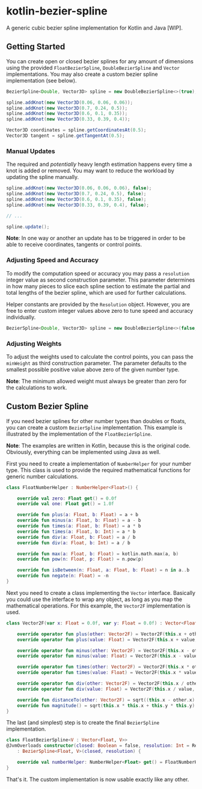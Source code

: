 kotlin-bezier-spline
====================

A generic cubic bezier spline implementation for Kotlin and Java [WIP].

Getting Started
---------------

You can create open or closed bezier splines for any amount of dimensions using the provided `FloatBezierSpline`,
`DoubleBezierSpline` and `Vector` implementations. You may also create a custom bezier spline implementation (see
below).

```java
BezierSpline<Double, Vector3D> spline = new DoubleBezierSpline<>(true); // true = closed

spline.addKnot(new Vector3D(0.06, 0.06, 0.06));
spline.addKnot(new Vector3D(0.7, 0.24, 0.5));
spline.addKnot(new Vector3D(0.6, 0.1, 0.35));
spline.addKnot(new Vector3D(0.33, 0.39, 0.4));

Vector3D coordinates = spline.getCoordinatesAt(0.5);
Vector3D tangent = spline.getTangentAt(0.5);
```

### Manual Updates

The required and _potentially_ heavy length estimation happens every time a knot is added or removed.
You may want to reduce the workload by updating the spline manually.

```java
spline.addKnot(new Vector3D(0.06, 0.06, 0.06), false);
spline.addKnot(new Vector3D(0.7, 0.24, 0.5), false);
spline.addKnot(new Vector3D(0.6, 0.1, 0.35), false);
spline.addKnot(new Vector3D(0.33, 0.39, 0.4), false);

// ...

spline.update();
```

**Note**: In one way or another an update has to be triggered in order to be able to receive coordinates, tangents or
control points.

### Adjusting Speed and Accuracy

To modify the computation speed or accuracy you may pass a `resolution` integer value as second construction parameter.
This parameter determines in how many pieces to slice each spline section to estimate the partial and total lengths of
the bezier spline, which are used for further calculations.

Helper constants are provided by the `Resolution` object. However, you are free to enter custom integer values above
zero to tune speed and accuracy individually.

```java
BezierSpline<Double, Vector3D> spline = new DoubleBezierSpline<>(false, Resolution.FASTEST);
```

### Adjusting Weights

To adjust the weights used to calculate the control points, you can pass the `minWeight` as third construction
parameter. The parameter defaults to the smallest possible positive value above zero of the given number type.

**Note**: The minimum allowed weight must always be greater than zero for the calculations to work.


Custom Bezier Spline
--------------------

If you need bezier splines for other number types than doubles or floats, you can create a custom `BezierSpline`
implementation. This example is illustrated by the implementation of the `FloatBezierSpline`.

**Note**: The examples are written in Kotlin, because this is the original code. Obviously, everything can be
implemented using Java as well.

First you need to create a implementation of `NumberHelper` for your number type. This class is used to provide the
required mathematical functions for generic number calculations.

```kotlin
class FloatNumberHelper : NumberHelper<Float>() {

    override val zero: Float get() = 0.0f
    override val one: Float get() = 1.0f

    override fun plus(a: Float, b: Float) = a + b
    override fun minus(a: Float, b: Float) = a - b
    override fun times(a: Float, b: Float) = a * b
    override fun times(a: Float, b: Int) = a * b
    override fun div(a: Float, b: Float) = a / b
    override fun div(a: Float, b: Int) = a / b

    override fun max(a: Float, b: Float) = kotlin.math.max(a, b)
    override fun pow(n: Float, p: Float) = n.pow(p)

    override fun isBetween(n: Float, a: Float, b: Float) = n in a..b
    override fun negate(n: Float) = -n
}
```

Next you need to create a class implementing the `Vector` interface. Basically you could use the interface to wrap any
object, as long as you map the mathematical operations. For this example, the `Vector2F` implementation is used.

```kotlin
class Vector2F(var x: Float = 0.0f, var y: Float = 0.0f) : Vector<Float, Vector2F> {

    override operator fun plus(other: Vector2F) = Vector2F(this.x + other.x, this.y + other.y)
    override operator fun plus(value: Float) = Vector2F(this.x + value, this.y + value)

    override operator fun minus(other: Vector2F) = Vector2F(this.x - other.x, this.y - other.y)
    override operator fun minus(value: Float) = Vector2F(this.x - value, this.y - value)

    override operator fun times(other: Vector2F) = Vector2F(this.x * other.x, this.y * other.y)
    override operator fun times(value: Float) = Vector2F(this.x * value, this.y * value)

    override operator fun div(other: Vector2F) = Vector2F(this.x / other.x, this.y / other.y)
    override operator fun div(value: Float) = Vector2F(this.x / value, this.y / value)

    override fun distanceTo(other: Vector2F) = sqrt((this.x - other.x).pow(2) + (this.y - other.y).pow(2))
    override fun magnitude() = sqrt(this.x * this.x + this.y * this.y)
}
```

The last (and simplest) step is to create the final `BezierSpline` implementation.

```kotlin
class FloatBezierSpline<V : Vector<Float, V>>
@JvmOverloads constructor(closed: Boolean = false, resolution: Int = Resolution.BALANCED, override val minWeight: Float = Float.MIN_VALUE)
    : BezierSpline<Float, V>(closed, resolution) {

    override val numberHelper: NumberHelper<Float> get() = FloatNumberHelper()
}
```

That's it. The custom implementation is now usable exactly like any other.
